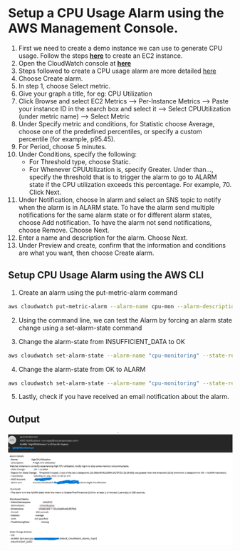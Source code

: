 # Setup a CPU Usage Alarm using the AWS Management Console.

1. First we need to create a demo instance we can use to generate CPU usage. Follow the steps [**here**](https://docs.aws.amazon.com/AWSEC2/latest/UserGuide/EC2_GetStarted.html) to create an EC2 instance.
2. Open the CloudWatch console at [**here**](https://console.aws.amazon.com/cloudwatch/)
3. Steps followed to create a CPU usage alarm are more detailed [here](https://docs.aws.amazon.com/AmazonCloudWatch/latest/monitoring/US_AlarmAtThresholdEC2.html)
4. Choose Create alarm.
5. In step 1, choose Select metric.
6. Give your graph a title, for eg: CPU Utilization
7. Click Browse and select EC2 Metrics --> Per-Instance Metrics --> Paste your instance ID in the search box and select it --> Select CPUUtilization (under metric name) --> Select Metric
8. Under Specify metric and conditions, for Statistic choose Average, choose one of the predefined percentiles, or specify a custom percentile (for example, p95.45).
9. For Period, choose 5 minutes.
10. Under Conditions, specify the following:
    - For Threshold type, choose Static.
    - For Whenever CPUUtilization is, specify Greater. Under than..., specify the threshold that is to
    trigger the alarm to go to ALARM state if the CPU utilization exceeds this percentage. For example, 70. Click Next.
11. Under Notification, choose In alarm and select an SNS topic to notify when the alarm is in ALARM state. To have the alarm send multiple notifications for the same alarm state or for different alarm states, choose Add notification. To have the alarm not send notifications, choose Remove. Choose Next.
12. Enter a name and description for the alarm. Choose Next.
13. Under Preview and create, confirm that the information and conditions are what you want, then choose Create alarm.

## Setup CPU Usage Alarm using the AWS CLI

1. Create an alarm using the put-metric-alarm command

```sh
aws cloudwatch put-metric-alarm --alarm-name cpu-mon --alarm-description "Alarm when CPU exceeds 70 percent" --metric-name CPUUtilization --namespace AWS/EC2 --statistic Average --period 300 --threshold 70 --comparison-operator GreaterThanThreshold  --dimensions "Name=InstanceId,Value=i-12345678" --evaluation-periods 2 --alarm-actions arn:aws:sns:us-east-1:111122223333:MyTopic --unit Percent
```

2. Using the command line, we can test the Alarm by forcing an alarm state change using a set-alarm-state command

3. Change the alarm-state from INSUFFICIENT_DATA to OK

```sh
aws cloudwatch set-alarm-state --alarm-name "cpu-monitoring" --state-reason "initializing" --state-value OK
```

4. Change the alarm-state from OK to ALARM

```sh
aws cloudwatch set-alarm-state --alarm-name "cpu-monitoring" --state-reason "initializing" --state-value ALARM
```

5. Lastly, check if you have received an email notification about the alarm.

## Output
![cloud_watch](https://github.com/tuyojr/100DaysOfDevOps/blob/main/day_01_introduction_to_cloudwatch_metrics/cloud_watch.png)
